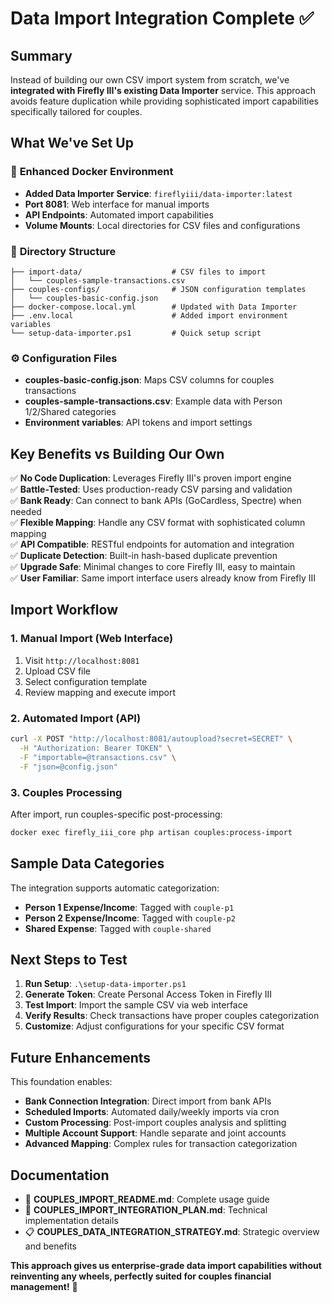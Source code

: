 # Data Import Integration Complete ✅

## Summary

Instead of building our own CSV import system from scratch, we've **integrated with Firefly III's existing Data Importer** service. This approach avoids feature duplication while providing sophisticated import capabilities specifically tailored for couples.

## What We've Set Up

### 🐳 **Enhanced Docker Environment**
- **Added Data Importer Service**: `fireflyiii/data-importer:latest`
- **Port 8081**: Web interface for manual imports
- **API Endpoints**: Automated import capabilities
- **Volume Mounts**: Local directories for CSV files and configurations

### 📁 **Directory Structure**
```
├── import-data/                    # CSV files to import
│   └── couples-sample-transactions.csv
├── couples-configs/                # JSON configuration templates  
│   └── couples-basic-config.json
├── docker-compose.local.yml        # Updated with Data Importer
├── .env.local                      # Added import environment variables
└── setup-data-importer.ps1         # Quick setup script
```

### ⚙️ **Configuration Files**
- **couples-basic-config.json**: Maps CSV columns for couples transactions
- **couples-sample-transactions.csv**: Example data with Person 1/2/Shared categories
- **Environment variables**: API tokens and import settings

## Key Benefits vs Building Our Own

✅ **No Code Duplication**: Leverages Firefly III's proven import engine  
✅ **Battle-Tested**: Uses production-ready CSV parsing and validation  
✅ **Bank Ready**: Can connect to bank APIs (GoCardless, Spectre) when needed  
✅ **Flexible Mapping**: Handle any CSV format with sophisticated column mapping  
✅ **API Compatible**: RESTful endpoints for automation and integration  
✅ **Duplicate Detection**: Built-in hash-based duplicate prevention  
✅ **Upgrade Safe**: Minimal changes to core Firefly III, easy to maintain  
✅ **User Familiar**: Same import interface users already know from Firefly III  

## Import Workflow

### 1. **Manual Import** (Web Interface)
1. Visit `http://localhost:8081`
2. Upload CSV file
3. Select configuration template
4. Review mapping and execute import

### 2. **Automated Import** (API)
```bash
curl -X POST "http://localhost:8081/autoupload?secret=SECRET" \
  -H "Authorization: Bearer TOKEN" \
  -F "importable=@transactions.csv" \
  -F "json=@config.json"
```

### 3. **Couples Processing**
After import, run couples-specific post-processing:
```bash
docker exec firefly_iii_core php artisan couples:process-import
```

## Sample Data Categories

The integration supports automatic categorization:
- **Person 1 Expense/Income**: Tagged with `couple-p1`
- **Person 2 Expense/Income**: Tagged with `couple-p2`  
- **Shared Expense**: Tagged with `couple-shared`

## Next Steps to Test

1. **Run Setup**: `.\setup-data-importer.ps1`
2. **Generate Token**: Create Personal Access Token in Firefly III
3. **Test Import**: Import the sample CSV via web interface
4. **Verify Results**: Check transactions have proper couples categorization
5. **Customize**: Adjust configurations for your specific CSV format

## Future Enhancements

This foundation enables:
- **Bank Connection Integration**: Direct import from bank APIs
- **Scheduled Imports**: Automated daily/weekly imports via cron
- **Custom Processing**: Post-import couples analysis and splitting
- **Multiple Account Support**: Handle separate and joint accounts
- **Advanced Mapping**: Complex rules for transaction categorization

## Documentation

- 📖 **COUPLES_IMPORT_README.md**: Complete usage guide
- 🔧 **COUPLES_IMPORT_INTEGRATION_PLAN.md**: Technical implementation details  
- 📋 **COUPLES_DATA_INTEGRATION_STRATEGY.md**: Strategic overview and benefits

**This approach gives us enterprise-grade data import capabilities without reinventing any wheels, perfectly suited for couples financial management!** 🎯